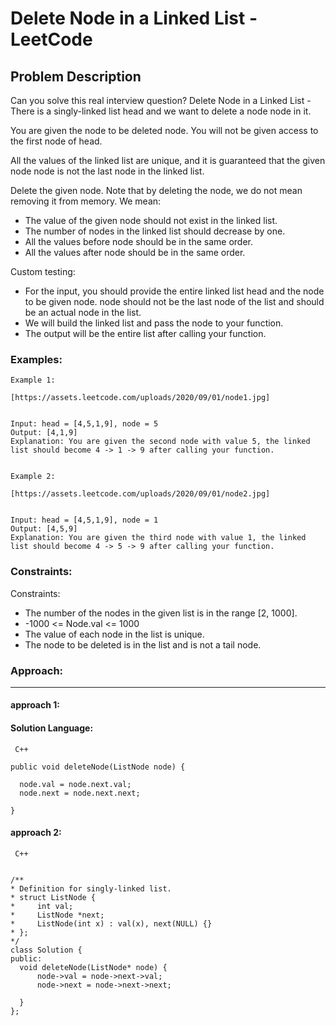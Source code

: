 # Delete Node in a Linked List - LeetCode
  
  ## Problem Description
  
  Can you solve this real interview question? Delete Node in a Linked List - There is a singly-linked list head and we want to delete a node node in it.

You are given the node to be deleted node. You will not be given access to the first node of head.

All the values of the linked list are unique, and it is guaranteed that the given node node is not the last node in the linked list.

Delete the given node. Note that by deleting the node, we do not mean removing it from memory. We mean:

 * The value of the given node should not exist in the linked list.
 * The number of nodes in the linked list should decrease by one.
 * All the values before node should be in the same order.
 * All the values after node should be in the same order.

Custom testing:

 * For the input, you should provide the entire linked list head and the node to be given node. node should not be the last node of the list and should be an actual node in the list.
 * We will build the linked list and pass the node to your function.
 * The output will be the entire list after calling your function.
  
  ### Examples:
  ```
  Example 1:

[https://assets.leetcode.com/uploads/2020/09/01/node1.jpg]


Input: head = [4,5,1,9], node = 5
Output: [4,1,9]
Explanation: You are given the second node with value 5, the linked list should become 4 -> 1 -> 9 after calling your function.


Example 2:

[https://assets.leetcode.com/uploads/2020/09/01/node2.jpg]


Input: head = [4,5,1,9], node = 1
Output: [4,5,9]
Explanation: You are given the third node with value 1, the linked list should become 4 -> 5 -> 9 after calling your function.
  ```
  
  ### Constraints:
  
  Constraints:

 * The number of the nodes in the given list is in the range [2, 1000].
 * -1000 <= Node.val <= 1000
 * The value of each node in the list is unique.
 * The node to be deleted is in the list and is not a tail node.
  
  
  ### Approach:
  ---
  
  #### approach 1:
  

  #### Solution Language:
  ```  C++  ```
  ```
  public void deleteNode(ListNode node) {

	node.val = node.next.val;
	node.next = node.next.next;

}
  ```
  

 
  #### approach 2: 

 ``` C++``` 
  ```  

 /**
 * Definition for singly-linked list.
 * struct ListNode {
 *     int val;
 *     ListNode *next;
 *     ListNode(int x) : val(x), next(NULL) {}
 * };
 */
class Solution {
public:
    void deleteNode(ListNode* node) {
        node->val = node->next->val;
        node->next = node->next->next;
        
    }
}; 

 ``` 
